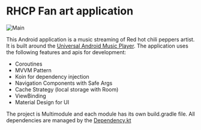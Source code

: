 # RHCP Fan art application

<img src="screenshots/recorded (1).mp4" alt="Main"/>

This Android application is a music streaming of Red hot chili peppers artist. It is built around the [Universal Android Music Player](https://github.com/android/uamp).
The application uses the following features and apis for development:

 - Coroutines
 - MVVM Pattern
 - Koin for dependency injection
 - Navigation Components with Safe Args
 - Cache Strategy (local storage with Room)
 - ViewBinding
 - Material Design for UI

The project is Multimodule and each module has its own build.gradle file. All dependencies are managed by the [Dependency.kt](https://github.com/LMedez/RHCPFanArtAndroidApplication/blob/master/buildSrc/src/main/kotlin/Dependencies.kt)


